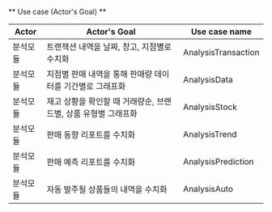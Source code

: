 ** Use case (Actor's Goal) **

| Actor | Actor's Goal                                                          | Use case name  |
| ------------| ----------------------------------------------------------------- | ----------  |
| 분석모듈 | 트랜잭션 내역을 날짜, 창고, 지점별로 수치화	| AnalysisTransaction |
| 분석모듈 | 지점별 판매 내역을 통해 판매량 데이터를 기간별로 그래프화 |	AnalysisData |
| 분석모듈 | 재고 상황을 확인할 때 거래량순, 브랜드별, 상품 유형별 그래프화 |	AnalysisStock |
| 분석모듈 |	판매 동향 리포트를 수치화 |	AnalysisTrend |
| 분석모듈 |	판매 예측 리포트를 수치화 |	AnalysisPrediction |
| 분석모듈 |	자동 발주될 상품들의 내역을 수치화	 | AnalysisAuto |

